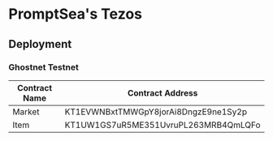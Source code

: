 # PromptSea's Tezos

## Deployment

### Ghostnet Testnet

Contract Name | Contract Address 
--- | --- 
Market | KT1EVWNBxtTMWGpY8jorAi8DngzE9ne1Sy2p
Item | KT1UW1GS7uR5ME351UvruPL263MRB4QmLQFo
